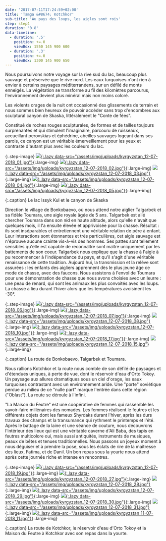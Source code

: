 ```yaml
---
date: '2017-07-11T17:24:59+02:00'
title: 'Tamga &#8674; Kotchkor'
sub-title: 'Au pays des loups, les aigles sont rois'
step: step4
duration: '0.8'
data-timeline:
  - duration: '.5'
    position: +=.0
    viewBox: 1550 145 900 600
  - duration: '.3'
    position: +=.0
    viewBox: 1300 145 900 650
---
```

Nous poursuivons notre voyage sur la rive sud du lac, beaucoup plus sauvage et préservée que le rive nord. Les eaux turquoises n'ont rien à envier à certains paysages méditerranéens, sur un défilé de monts enneigés. La végétation se transforme au fil des kilomètres parcourus, l'environnement devient plus minéral mais non moins coloré.

Les violents orages de la nuit ont occasionné des glissements de terrain et nous sommes bien heureux de pouvoir accéder sans trop d'encombres aux sculptural canyon de Skaska, littéralement le "Conte de fées".

Constitué de roches rouges sculpturales, de formes et de tailles toujours surprenantes et qui stimulent l'imaginaire, parcouru de ruisseaux, accueillant perovskias et éphédrine, abeilles sauvages logeant dans ses parois, ce canyon est un véritable émerveillement pour les yeux et contraste d'autant plus avec les couleurs du lac.

{:.step-image}
[![](/assets/img/placeholder.png){:.lazy data-src="/assets/img/uploads/kyrgyzstan_12-07-2018_01.jpg"}](/assets/img/uploads/kyrgyzstan_12-07-2018_01.jpg "Lac Issyk Kul"){:.large-img}
[![](/assets/img/placeholder.png){:.lazy data-src="/assets/img/uploads/kyrgyzstan_12-07-2018_02.jpg"}](/assets/img/uploads/kyrgyzstan_12-07-2018_02.jpg "gorges de Skaska"){:.large-img}
[![](/assets/img/placeholder.png){:.lazy data-src="/assets/img/uploads/kyrgyzstan_12-07-2018_03.jpg"}](/assets/img/uploads/kyrgyzstan_12-07-2018_03.jpg "gorges de Skaska"){:.large-img}
[![](/assets/img/placeholder.png){:.lazy data-src="/assets/img/uploads/kyrgyzstan_12-07-2018_04.jpg"}](/assets/img/uploads/kyrgyzstan_12-07-2018_04.jpg "gorges de Skaska"){:.large-img}
[![](/assets/img/placeholder.png){:.lazy data-src="/assets/img/uploads/kyrgyzstan_12-07-2018_05.jpg"}](/assets/img/uploads/kyrgyzstan_12-07-2018_05.jpg "gorges de Skaska"){:.large-img}

{:.caption}
Le lac Issyk Kul et le canyon de Skaska

Direction le village de Bonkobaevo, où nous attend notre aiglier Talgarbek et sa fidèle Toumara, une aigle royale âgée de 5 ans. Talgarbek est allé chercher Toumara dans son nid en haute altitude, alors qu'elle n'avait que quelques mois, il l'a ensuite élevée et apprivoisée pour la chasse. Résultat : ils sont inséparables et entretiennent une véritable relation de père à enfant. Leur interactions sont étonnantes et très particulières, cet aigle sauvage est n'éprouve aucune crainte vis-à-vis des hommes. Ses pattes sont tellement sensibles qu'elle est capable de reconnaître sont maître uniquement par les battements de son coeur. 
Talgarbek nous explique que la chasse à l'aigle à pu recommencer à l'indépendance du pays, et qu'il s'agit d'une véritable renaissance de cette tradition. Aujourd'hui, la transmission et la relève sont assurées : les enfants des aigliers apprennent dès le plus jeune âge ce mode de chasse, avec des faucons. 
Nous assistons à l'envol de Toumara pour une démonstration de chasse que nous avons choisies avec un leurre : une peau de renard, qui sont les animaux les plus convoités avec les loups. La chasse a lieu durant l'hiver alors que les températures avoisinent les -30°.  

{:.step-image}
[![](/assets/img/placeholder.png){:.lazy data-src="/assets/img/uploads/kyrgyzstan_12-07-2018_06.jpg"}](/assets/img/uploads/kyrgyzstan_12-07-2018_06.jpg "Bonkobaevo"){:.large-img}
[![](/assets/img/placeholder.png){:.lazy data-src="/assets/img/uploads/kyrgyzstan_12-07-2018_07.jpg"}](/assets/img/uploads/kyrgyzstan_12-07-2018_07.jpg "Bonkobaevo"){:.large-img}
[![](/assets/img/placeholder.png){:.lazy data-src="/assets/img/uploads/kyrgyzstan_12-07-2018_08.jpg"}](/assets/img/uploads/kyrgyzstan_12-07-2018_08.jpg "Bonkobaevo"){:.large-img}
[![](/assets/img/placeholder.png){:.lazy data-src="/assets/img/uploads/kyrgyzstan_12-07-2018_10.jpg"}](/assets/img/uploads/kyrgyzstan_12-07-2018_10.jpg "Talgarbek et Toumara"){:.large-img}
[![](/assets/img/placeholder.png){:.lazy data-src="/assets/img/uploads/kyrgyzstan_12-07-2018_17.jpg"}](/assets/img/uploads/kyrgyzstan_12-07-2018_17.jpg "Talgarbek et Toumara"){:.large-img}
[![](/assets/img/placeholder.png){:.lazy data-src="/assets/img/uploads/kyrgyzstan_12-07-2018_15.jpg"}](/assets/img/uploads/kyrgyzstan_12-07-2018_15.jpg "les enfants"){:.large-img}

{:.caption}
La route de Bonkobaevo, Talgarbek et Toumara.

Nous rallions Kotchkor et la route nous comble de son défilé de paysages et d'étendues uniques, à perte de vue, dont le réservoir d'eau d'Orto Tokoy. Un paysage aux allures dramatiques sous un ciel d'orage, les eaux turquoises contrastant avec un environnement aride. Une "porte" soviétique perdue au milieu de ce "nulle part" marque l'entrée dans cette région ("Oblast"). La route se déroule à l'infini.

"La Maison du Feutre" est une coopérative de femmes qui rassemble les savoir-faire millénaires des nomades. Les femmes réalisent le feutres et les différents objets dont les fameux Shyrdaks durant l'hiver, après les durs travaux des champs et la transumance qui rythment le printemps et l'été. Après le battage de la laine et une séance de couture, nous découvrons l'intérieur des lieux  qui est une véritable caverne d'Ali Baba, des tapis en feutres multicolore oui, mais aussi antiquités, instruments de musiques, peaux de bêtes et tenues traditionnelles. Nous passons un joyeux moment à nous déguiser et à prendre la pose, sous les éclats de rire de la maîtresse des lieux, Fatima, et de Danil. Un bon repas sous la yourte nous attend après cette journée riche et intense en rencontres.

{:.step-image}
[![](/assets/img/placeholder.png){:.lazy data-src="/assets/img/uploads/kyrgyzstan_12-07-2018_19.jpg"}](/assets/img/uploads/kyrgyzstan_12-07-2018_19.jpg "Route de Kotchkor"){:.large-img}
[![](/assets/img/placeholder.png){:.lazy data-src="/assets/img/uploads/kyrgyzstan_12-07-2018_27.jpg"}](/assets/img/uploads/kyrgyzstan_12-07-2018_27.jpg "Orto Tokoy"){:.large-img}
[![](/assets/img/placeholder.png){:.lazy data-src="/assets/img/uploads/kyrgyzstan_12-07-2018_28.jpg"}](/assets/img/uploads/kyrgyzstan_12-07-2018_28.jpg "Kotchkor"){:.large-img}
[![](/assets/img/placeholder.png){:.lazy data-src="/assets/img/uploads/kyrgyzstan_12-07-2018_29.jpg"}](/assets/img/uploads/kyrgyzstan_12-07-2018_29.jpg "Kotchkor"){:.large-img}
[![](/assets/img/placeholder.png){:.lazy data-src="/assets/img/uploads/kyrgyzstan_12-07-2018_30.jpg"}](/assets/img/uploads/kyrgyzstan_12-07-2018_30.jpg "Kotchkor"){:.large-img}
[![](/assets/img/placeholder.png){:.lazy data-src="/assets/img/uploads/kyrgyzstan_12-07-2018_31.jpg"}](/assets/img/uploads/kyrgyzstan_12-07-2018_31.jpg "Kotchkor"){:.large-img}
[![](/assets/img/placeholder.png){:.lazy data-src="/assets/img/uploads/kyrgyzstan_11-07-2018_11.jpg"}](/assets/img/uploads/kyrgyzstan_11-07-2018_11.jpg "Repas du soir"){:.large-img}

{:.caption}
La route de Kotchkor, le réservoir d'eau d'Orto Tokoy et la Maison du Feutre à Kotchkor avec son repas dans la yourte.

